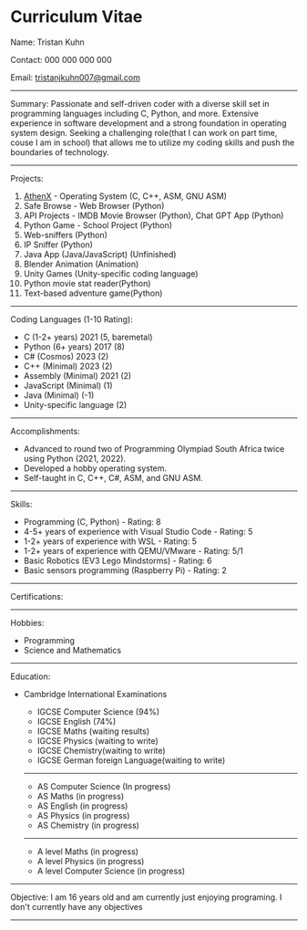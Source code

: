 
# Curriculum Vitae

Name: Tristan Kuhn

Contact: 000 000 000 000

Email: <tristanjkuhn007@gmail.com>

----------------------------------------------------------

Summary:
Passionate and self-driven coder with a diverse skill set in programming languages including C, Python, and more. Extensive experience in software development and a strong foundation in operating system design. Seeking a challenging role(that I can work on part time, couse I am in school) that allows me to utilize my coding skills and push the boundaries of technology.

----------------------------------------------------------

Projects:

1. [AthenX](https://github.com/KingVentrix007/AthenX-2.0) - Operating System (C, C++, ASM, GNU ASM)
2. Safe Browse - Web Browser (Python)
3. API Projects - IMDB Movie Browser (Python), Chat GPT App (Python)
4. Python Game - School Project (Python)
5. Web-sniffers (Python)
6. IP Sniffer (Python)
7. Java App (Java/JavaScript) (Unfinished)
8. Blender Animation (Animation)
9. Unity Games (Unity-specific coding language)
10. Python movie stat reader(Python)
11. Text-based adventure game(Python)

----------------------------------------------------------

Coding Languages (1-10 Rating):

- C (1-2+ years) 2021 (5, baremetal)
- Python (6+ years) 2017 (8)
- C# (Cosmos) 2023 (2)
- C++ (Minimal) 2023 (2)
- Assembly (Minimal) 2021 (2)
- JavaScript (Minimal) (1)
- Java (Minimal) (-1)
- Unity-specific language (2)

----------------------------------------------------------

Accomplishments:

- Advanced to round two of Programming Olympiad South Africa twice using Python (2021, 2022).
- Developed a hobby operating system.
- Self-taught in C, C++, C#, ASM, and GNU ASM.

----------------------------------------------------------

Skills:

- Programming (C, Python) - Rating: 8
- 4-5+ years of experience with Visual Studio Code - Rating: 5
- 1-2+ years of experience with WSL - Rating: 5
- 1-2+ years of experience with QEMU/VMware - Rating: 5/1
- Basic Robotics (EV3 Lego Mindstorms) - Rating: 6
- Basic sensors programming (Raspberry Pi) - Rating: 2

----------------------------------------------------------

Certifications:

----------------------------------------------------------

Hobbies:

- Programming
- Science and Mathematics

----------------------------------------------------------

Education:

- Cambridge International Examinations
  - IGCSE Computer Science (94%)
  - IGCSE English (74%)
  - IGCSE Maths (waiting results)
  - IGCSE Physics (waiting to write)
  - IGCSE Chemistry(waiting to write)
  - IGCSE German foreign Language(waiting to write)
    
  ----------------------------------------------------------
  - AS Computer Science (In progress)
  - AS Maths (in progress)
  - AS English (in progress)
  - AS Physics (in progress)
  - AS Chemistry (in progress)
    
  ----------------------------------------------------------
  - A level Maths (in progress)
  - A level Physics (in progress)
  - A level Computer Science (in progress)

----------------------------------------------------------

Objective:
I am 16 years old and am currently just enjoying programing. I don't currently have any objectives 

----------------------------------------------------------
